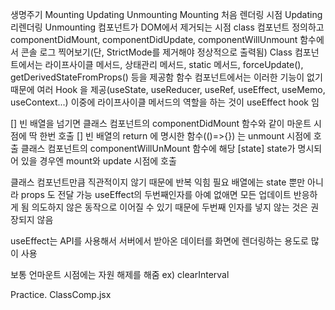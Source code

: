 생명주기 Mounting Updating Unmounting
Mounting 처음 렌더링 시점
Updating 리렌더링
Unmounting 컴포넌트가 DOM에서 제거되는 시점
class 컴포넌트 정의하고 componentDidMount, componentDidUpdate, componentWillUnmount 함수에서 콘솔 로그 찍어보기(단, StrictMode를 제거해야 정상적으로 출력됨)
Class 컴포넌트에서는 라이프사이클 메서드, 상태관리 메서드, static 메서드, forceUpdate(), getDerivedStateFromProps() 등을 제공함
함수 컴포넌트에서는 이러한 기능이 없기 때문에 여러 Hook 을 제공(useState, useReducer, useRef, useEffect, useMemo, useContext...)
이중에 라이프사이클 메서드의 역할을 하는 것이 useEffect hook 임

[] 빈 배열을 넘기면 클래스 컴포넌트의 componentDidMount 함수와 같이 마운트 시점에 딱 한번 호출
[] 빈 배열의 return 에 명시한 함수(()=>{}) 는 unmount 시점에 호출
클래스 컴포넌트의 componentWillUnMount 함수에 해당
[state] state가 명시되어 있을 경우엔 mount와 update 시점에 호출

클래스 컴포넌트만큼 직관적이지 않기 때문에 반복 익힘 필요
배열에는 state 뿐만 아니라 props 도 전달 가능
useEffect의 두번째인자를 아예 없애면 모든 업데이트 반응하게 됨
의도하지 않은 동작으로 이어질 수 있기 때문에 두번째 인자를 넣지 않는 것은 권장되지 않음

useEffect는 API를 사용해서 서버에서 받아온 데이터를 화면에 렌더링하는 용도로 많이 사용

보통 언마운트 시점에는 자원 해제를 해줌 ex) clearInterval

Practice. ClassComp.jsx
